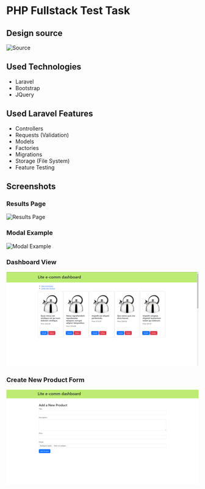 # PHP Fullstack Test Task

## Design source
![Source](https://dribbble.com/shots/1452671-La-Shoopa-eCommerce-Template)

## Used Technologies
- Laravel
- Bootstrap
- JQuery

## Used Laravel Features
- Controllers
- Requests (Validation)
- Models
- Factories
- Migrations
- Storage (File System)
- Feature Testing

## Screenshots

### Results Page
![Results Page](results/index.gif)

### Modal Example
![Modal Example](results/modal.gif)

### Dashboard View
![Dashboard View](results/dashboard.png)

### Create New Product Form
![Create New Product Form](results/create-new-product.png)
